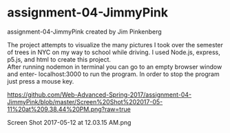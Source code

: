 # assignment-04-JimmyPink
assignment-04-JimmyPink created by Jim Pinkenberg

The project attempts to visualize the many pictures I took over the semester of trees in NYC on my way to school while driving.
I used Node.js, express, p5.js, and html to create this project.  
After running nodemon in terminal you can go to an empty browser window and enter- localhost:3000 to run the program.  In order to stop the program just press a mouse key. 

https://github.com/Web-Advanced-Spring-2017/assignment-04-JimmyPink/blob/master/Screen%20Shot%202017-05-11%20at%209.38.44%20PM.png?raw=true

Screen Shot 2017-05-12 at 12.03.15 AM.png
